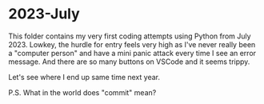 # 2023-July
This folder contains my very first coding attempts using Python from July 2023. Lowkey, the hurdle for entry feels very high as I've never really been a "computer person" and have a mini panic attack every time I see an error message. And there are so many buttons on VSCode and it seems trippy.

Let's see where I end up same time next year.

P.S. What in the world does "commit" mean?
